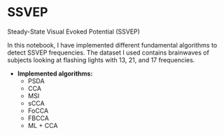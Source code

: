 # SSVEP
Steady-State Visual Evoked Potential (SSVEP)

In this notebook, I have implemented different fundamental algorithms to detect SSVEP frequencies. The dataset I used contains brainwaves of subjects looking at flashing lights with 13, 21, and 17 frequencies. 

- **Implemented algorithms:**
	- PSDA
	- CCA
	- MSI
	- sCCA
	- FoCCA
	- FBCCA
	- ML + CCA
